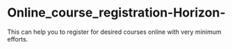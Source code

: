 # Online_course_registration-Horizon-
This can help you to register for desired courses online with very minimum efforts.

